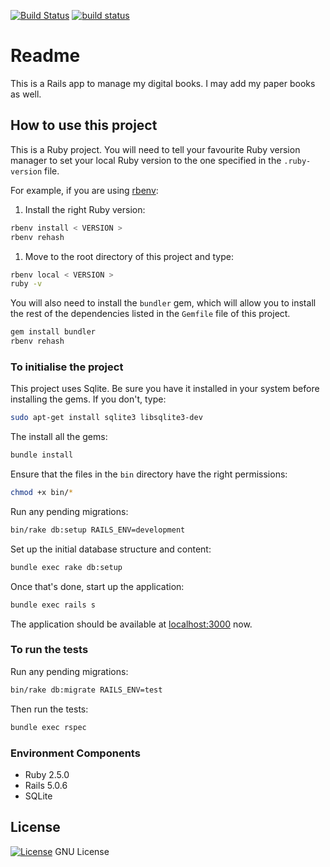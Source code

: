 [![Build Status](https://travis-ci.org/octopusinvitro/kitepkana.svg?branch=master)](https://travis-ci.org/octopusinvitro/kitepkana)
[![build status](https://gitlab.com/octopusinvitro/kitepkana/badges/master/build.svg)](https://gitlab.com/octopusinvitro/kitepkana/commits/master)


# Readme

This is a Rails app to manage my digital books. I may add my paper books as well.

## How to use this project

This is a Ruby project.
You will need to tell your favourite Ruby version manager to set your local Ruby version to the one specified in the `.ruby-version` file.

For example, if you are using [rbenv](https://cbednarski.com/articles/installing-ruby/):

1. Install the right Ruby version:
```bash
rbenv install < VERSION >
rbenv rehash
```
1. Move to the root directory of this project and type:
```bash
rbenv local < VERSION >
ruby -v
```

You will also need to install the `bundler` gem, which will allow you to install the rest of the dependencies listed in the `Gemfile` file of this project.

```bash
gem install bundler
rbenv rehash
```


### To initialise the project

This project uses Sqlite. Be sure you have it installed in your system before installing the gems. If you don't, type:

```bash
sudo apt-get install sqlite3 libsqlite3-dev
```

The install all the gems:

```bash
bundle install
```

Ensure that the files in the `bin` directory have the right permissions:

```bash
chmod +x bin/*
```

Run any pending migrations:

```bash
bin/rake db:setup RAILS_ENV=development
```

Set up the initial database structure and content:

```bash
bundle exec rake db:setup
```

Once that's done, start up the application:

```bash
bundle exec rails s
```

The application should be available at [localhost:3000](http://localhost:3000) now.


### To run the tests

Run any pending migrations:

```bash
bin/rake db:migrate RAILS_ENV=test
```

Then run the tests:

```bash
bundle exec rspec
```


### Environment Components

- Ruby 2.5.0
- Rails 5.0.6
- SQLite


## License

[![License](https://img.shields.io/badge/gnu-license-green.svg?style=flat)](https://opensource.org/licenses/GPL-2.0)
GNU License
